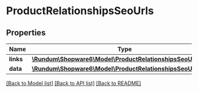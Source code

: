 # ProductRelationshipsSeoUrls

## Properties
Name | Type | Description | Notes
------------ | ------------- | ------------- | -------------
**links** | [**\Rundum\Shopware6\Model\ProductRelationshipsSeoUrlsLinks**](ProductRelationshipsSeoUrlsLinks.md) |  | [optional] 
**data** | [**\Rundum\Shopware6\Model\ProductRelationshipsSeoUrlsData[]**](ProductRelationshipsSeoUrlsData.md) |  | [optional] 

[[Back to Model list]](../../README.md#documentation-for-models) [[Back to API list]](../../README.md#documentation-for-api-endpoints) [[Back to README]](../../README.md)

